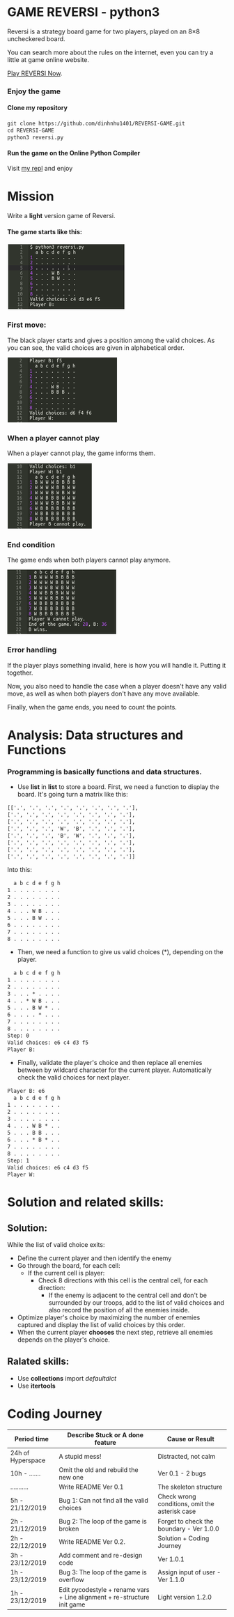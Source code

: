 ﻿# GAME REVERSI - python3

Reversi is a strategy board game for two players, played on an 8×8 uncheckered board.

You can search more about the rules on the internet, even you can try a little at game online website.

[Play REVERSI Now](https://cardgames.io/reversi/).

### Enjoy the game

#### Clone my repository
```python3
git clone https://github.com/dinhnhu1401/REVERSI-GAME.git
cd REVERSI-GAME
python3 reversi.py
```

#### Run the game on the Online Python Compiler
Visit [my repl](https://repl.it/@dinhnhu1401/GAME-REVERSI) and enjoy

# Mission
Write a **light** version game of Reversi.

#### The game starts like this:
![start](src/1.png)

### First move:
The black player starts and gives a position among the valid choices. As you can see, the valid choices are given in alphabetical order.

![first_move](src/2.png)

### When a player cannot play
When a player cannot play, the game informs them.

![end](src/3.png)


### End condition
The game ends when both players cannot play anymore.

![result](src/4.png)

### Error handling
If the player plays something invalid, here is how you will handle it.
Putting it together.

Now, you also need to handle the case when a player doesn't have any valid move, as well as when both players don't have any move available.

Finally, when the game ends, you need to count the points.

# Analysis: Data structures and Functions

### Programming is basically functions and data structures.

- Use **list** in **list** to store a board.
First, we need a function to display the board. It's going turn a matrix like this:
```
[['.', '.', '.', '.', '.', '.', '.', '.'],
['.', '.', '.', '.', '.', '.', '.', '.'],
['.', '.', '.', '.', '.', '.', '.', '.'],
['.', '.', '.', 'W', 'B', '.', '.', '.'],
['.', '.', '.', 'B', 'W', '.', '.', '.'],
['.', '.', '.', '.', '.', '.', '.', '.'],
['.', '.', '.', '.', '.', '.', '.', '.'],
['.', '.', '.', '.', '.', '.', '.', '.']]
```
Into this:
```
  a b c d e f g h
1 . . . . . . . .
2 . . . . . . . .
3 . . . . . . . .
4 . . . W B . . .
5 . . . B W . . .
6 . . . . . . . .
7 . . . . . . . .
8 . . . . . . . .
```
- Then, we need a function to give us valid choices (*), depending on the player.
```
  a b c d e f g h
1 . . . . . . . .
2 . . . . . . . .
3 . . . * . . . .
4 . . * W B . . .
5 . . . B W * . .
6 . . . . * . . .
7 . . . . . . . .
8 . . . . . . . .
Step: 0
Valid choices: e6 c4 d3 f5
Player B:
```

- Finally, validate the player's choice and then replace all enemies between by wildcard character for the current player.
  Automatically check the valid choices for next player.
```
Player B: e6
  a b c d e f g h
1 . . . . . . . .
2 . . . . . . . .
3 . . . . . . . .
4 . . . W B * . .
5 . . . B B . . .
6 . . . * B * . .
7 . . . . . . . .
8 . . . . . . . .
Step: 1
Valid choices: e6 c4 d3 f5
Player W:
```
 
# Solution and related skills:

## Solution:

While the list of valid choice exits:

- Define the current player and then identify the enemy
- Go through the board, for each cell:
	- If the current cell is player:
		- Check 8 directions with this cell is the central cell, for each direction:
			- If the enemy is adjacent to the central cell and don't be surrounded by our troops, add to the list of valid choices and also record the position of all the enemies inside.
- Optimize player's choice by maximizing the number of enemies captured and display the list of valid choices by this order.
- When the current player **chooses** the next step, retrieve all enemies depends on the player's choice.

## Ralated skills:

- Use **collections** import *defaultdict*
- Use **itertools**
  
# Coding Journey

|Period time      |Describe Stuck or A done feature      |Cause or Result       |
|-----------------|--------------------------------------|----------------------|
|24h of Hyperspace| A stupid mess!                       | Distracted, not calm |
|10h - .......    | Omit the old and rebuild the new one | Ver 0.1 - 2 bugs     |
|...........      | Write README Ver 0.1                 | The skeleton structure |
|5h - 21/12/2019  | Bug 1: Can not find all the valid choices | Check wrong conditions, omit the asterisk case |
|2h - 21/12/2019  | Bug 2: The loop of the game is broken| Forget to check the boundary - Ver 1.0.0 |
|2h - 22/12/2019  | Write README Ver 0.2.                | Solution + Coding Journey |
|3h - 23/12/2019  | Add comment and re-design code       | Ver 1.0.1 |
|1h - 23/12/2019  | Bug 3: The loop of the game is overflow| Assign input of user - Ver 1.1.0 |
|1h - 23/12/2019  | Edit pycodestyle + rename vars + Line alignment + re-structure init game| Light version 1.2.0
